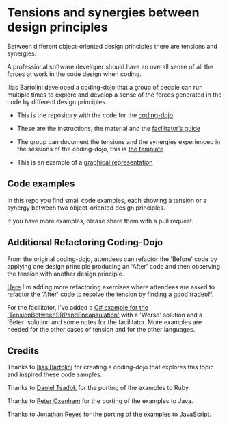 # Tensions and synergies between design principles

Between different object-oriented design principles there are tensions and synergies.

A professional software developer should have an overall sense of all the forces at work in the code design when coding.

Ilias Bartolini developed a coding-dojo that a group of people can run multiple times to explore and develop a sense of the forces generated in the code by different design principles.

- This is the repository with the code for the [coding-dojo](https://github.com/iliasbartolini/design_principles_dojo).

- These are the instructions, the material and the [facilitator’s guide](https://github.com/iliasbartolini/design_principles_dojo_facilitator_guide)


- The group can document the tensions and the synergies experienced in the sessions of the coding-dojo, this is [the template](https://drive.google.com/folderview?id=0BzjBWmINdN4HQUJKMDEwSWdtZkU&usp=sharing)

- This is an example of a [graphical representation](http://www.slideshare.net/brain79/desing-principles-tensions-and-synergies-v30/16)

## Code examples
In this repo you find small code examples, each showing a tension or a synergy between two object-oriented design principles.

If you have more examples, please share them with a pull request.


## Additional Refactoring Coding-Dojo
From the original coding-dojo, attendees can refactor the 'Before' code by applying one design principle producing an 'After' code and then observing the tension with another design principle.

[Here](https://github.com/lucaminudel/tensions_and_synergies_between_design_principles/tree/master/SolvingTheTensions/) I'm adding more refactoring exercises where attendees are asked to refactor the 'After' code to resolve the tension by finding a good tradeoff.

For the facilitator, I've added a [C# example for the 'TensionBetweenSRPandEncapsulation'](https://github.com/lucaminudel/tensions_and_synergies_between_design_principles/tree/master/SolvingTheTensions/CSharp/TensionBetweenSRPandEncapsulation/) with a 'Worse' solution and a 'Beter' solution and some notes for the facilitator. More examples are needed for the other cases of tension and for the other languages.

## Credits
Thanks to [Ilias Bartolini](https://github.com/iliasbartolini/) for creating a coding-dojo that explores this topic and inspired these code samples.

Thanks to [Daniel Tsadok](https://github.com/dtsadok-tw) for the porting of the examples to Ruby.

Thanks to [Peter Oxenham](https://github.com/peterox) for the porting of the examples to Java.

Thanks to [Jonathan Reyes](https://github.com/jreyes33) for the porting of the examples to JavaScript.



